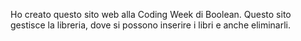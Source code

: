 Ho creato questo sito web alla Coding Week di Boolean.
Questo sito gestisce la libreria, dove si possono inserire i libri e anche eliminarli.
